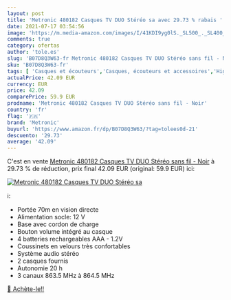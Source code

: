 ```yaml
---
layout: post
title: 'Metronic 480182 Casques TV DUO Stéréo sa avec 29.73 % rabais '
date: 2021-07-17 03:54:56
image: 'https://m.media-amazon.com/images/I/41KDI9yg0lS._SL500_._SL400_.jpg'
comments: true
category: ofertas
author: 'tole.es'
slug: 'B07D8Q3W63-fr Metronic 480182 Casques TV DUO Stéréo sans fil - Noir'
sku: 'B07D8Q3W63-fr'
tags: [ 'Casques et écouteurs','Casques, écouteurs et accessoires','High-Tech','metronic', ]
actualPrice: 42.09 EUR
currency: EUR
price: 42.09
comparePrice: 59.9 EUR
prodname: 'Metronic 480182 Casques TV DUO Stéréo sans fil - Noir'
country: 'fr'
flag: '🇫🇷'
brand: 'Metronic'
buyurl: 'https://www.amazon.fr/dp/B07D8Q3W63/?tag=tolees0d-21'
descuento: '29.73'
average: '42.09'
---
```


C'est en vente [Metronic 480182 Casques TV DUO Stéréo sans fil - Noir](https://www.amazon.fr/dp/B07D8Q3W63/?tag=tolees0d-21)  à  29.73 % de réduction, prix final  42.09 EUR (original: 59.9 EUR) ici:

[![Metronic 480182 Casques TV DUO Stéréo sa](https://m.media-amazon.com/images/I/41KDI9yg0lS._SL500_._SL400_.jpg)](https://www.amazon.fr/dp/B07D8Q3W63/?tag=tolees0d-21)

ℹ️:

- Portée 70m en vision directe
- Alimentation socle: 12 V
- Base avec cordon de charge
- Bouton volume intégré au casque
- 4 batteries rechargeables AAA - 1.2V
- Coussinets en velours très confortables
- Système audio stéréo
- 2 casques fournis
- Autonomie 20 h
- 3 canaux 863.5 MHz à 864.5 MHz

[🛒 Achète-le!!](https://www.amazon.fr/dp/B07D8Q3W63/?tag=tolees0d-21)
